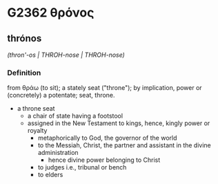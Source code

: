 # G2362 θρόνος

## thrónos

_(thron'-os | THROH-nose | THROH-nose)_

### Definition

from θράω (to sit); a stately seat ("throne"); by implication, power or (concretely) a potentate; seat, throne.

- a throne seat
  - a chair of state having a footstool
  - assigned in the New Testament to kings, hence, kingly power or royalty
    - metaphorically to God, the governor of the world
    - to the Messiah, Christ, the partner and assistant in the divine administration
      - hence divine power belonging to Christ
    - to judges i.e., tribunal or bench
    - to elders


